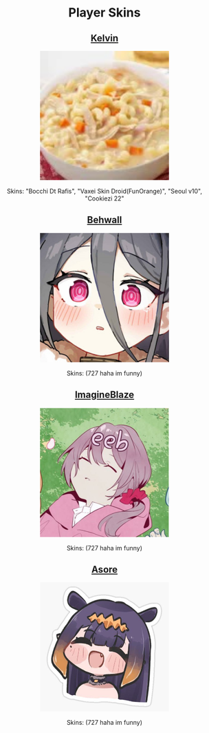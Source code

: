 <!-- vim: set syntax=html : -->

<h1 align=center>Player Skins</h1>

<div align=center>
  <h2><a href="./kelvin/readme.md">Kelvin</a></h2>
  <img src="./kelvin/kelvin.jpg" width="300"></img>
  <p>Skins: "Bocchi Dt Rafis", "Vaxei Skin Droid(FunOrange)", "Seoul v10", "Cookiezi 22"</p>

  <h2><a href="./behwall/readme.md">Behwall</a></h2>
  <img src="./behwall/images/avatar/4980135.jpeg" width="300"></img>
  <p>Skins: (727 haha im funny)</p>

  <h2><a href="./imagineBlaze/readme.md">ImagineBlaze</a></h2>
  <img src="./imagineBlaze/images/avatar/55240.jpeg" width="300"></img>
  <p>Skins: (727 haha im funny)</p>

  <h2><a href="./asore/readme.md">Asore</a></h2>
  <img src="./asore/images/avatar/406407.jpeg"></img>
  <p>Skins: (727 haha im funny)</p>

</div>
